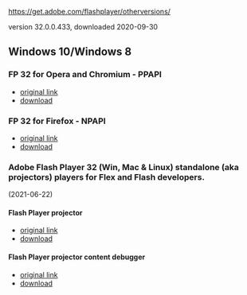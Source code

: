 https://get.adobe.com/flashplayer/otherversions/

version 32.0.0.433, downloaded 2020-09-30

## Windows 10/Windows 8

### FP 32 for Opera and Chromium - PPAPI

 - [original link](https://get.adobe.com/flashplayer/download/?installer=FP_32_for_Opera_and_Chromium_-_PPAPI&os=Windows%2010&browser_type=KHTML&browser_dist=Chrome&dualoffer=false&mdualoffer=true&stype=7706&d=McAfee_Security_Scan_Plus&d=McAfee_Safe_Connect)
 - [download](https://github.com/7468696e6b/adobeflash-archive/blob/master/windows10_windows8/flashplayer32pp_xa_install.exe?raw=true)
 
### FP 32 for Firefox - NPAPI

- [original link](https://get.adobe.com/flashplayer/download/?installer=FP_32_for_Firefox_-_NPAPI&os=Windows%2010&browser_type=Gecko&browser_dist=Firefox&dualoffer=false&mdualoffer=true&stype=7706&d=McAfee_Security_Scan_Plus&d=McAfee_Safe_Connect)
- [download](https://github.com/7468696e6b/adobeflash-archive/blob/master/windows10_windows8/flashplayer32_xa_install.exe?raw=true)

### Adobe Flash Player 32 (Win, Mac & Linux) standalone (aka projectors) players for Flex and Flash developers.
(2021-06-22)
#### Flash Player projector
- [original link](https://fpdownload.macromedia.com/pub/flashplayer/updaters/32/flashplayer_32_sa.exe)
- [download](https://github.com/7468696e6b/adobeflash-archive/blob/master/windows10_windows8/flashplayer_32_sa.exe?raw=true)
#### Flash Player projector content debugger
- [original link](https://fpdownload.macromedia.com/pub/flashplayer/updaters/32/flashplayer_32_sa_debug.exe)
- [download](https://github.com/7468696e6b/adobeflash-archive/blob/master/windows10_windows8/flashplayer_32_sa_debug.exe?raw=true)
